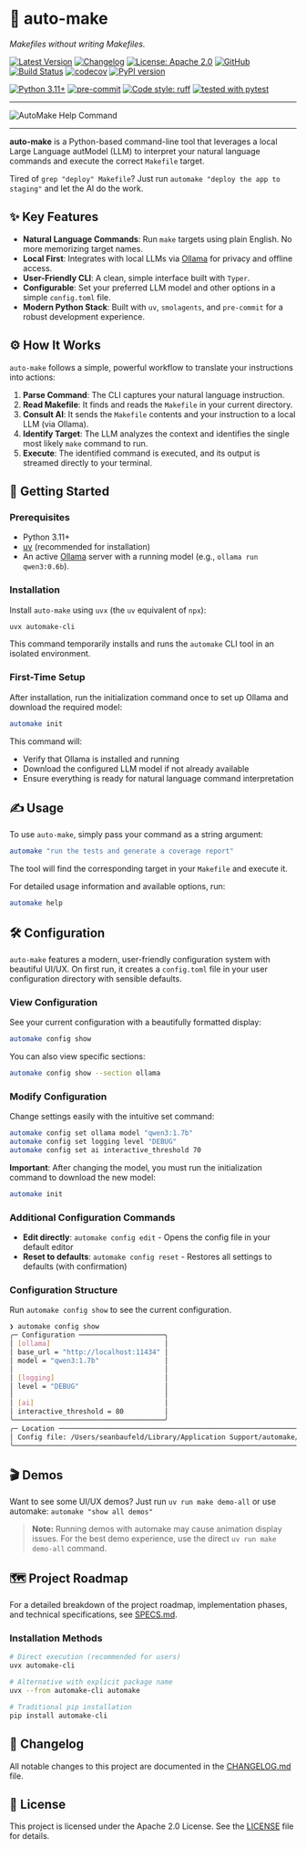 # 🤖 auto-make
*Makefiles without writing Makefiles.*

[![Latest Version](https://img.shields.io/pypi/v/automake-cli?label=latest&logo=pypi&logoColor=white)](https://pypi.org/project/automake-cli/)
[![Changelog](https://img.shields.io/badge/changelog-keep%20a%20changelog-blue)](CHANGELOG.md)
[![License: Apache 2.0](https://img.shields.io/badge/License-Apache%202.0-blue.svg)](LICENSE)
[![GitHub](https://img.shields.io/badge/GitHub-181717?logo=github&logoColor=white)](https://github.com/biokraft/auto-make)
[![Build Status](https://github.com/biokraft/auto-make/actions/workflows/ci.yml/badge.svg)](https://github.com/biokraft/auto-make/actions/workflows/ci.yml)
[![codecov](https://img.shields.io/badge/coverage->85%-brightgreen?logo=codecov)](https://codecov.io/gh/biokraft/auto-make)
[![PyPI version](https://badge.fury.io/py/automake-cli.svg)](https://badge.fury.io/py/automake-cli)


[![Python 3.11+](https://img.shields.io/badge/Python-3.11+-3776AB.svg?logo=python&logoColor=white)](https://www.python.org/downloads/)
[![pre-commit](https://img.shields.io/badge/pre--commit-enabled-brightgreen?logo=pre-commit&logoColor=white)](https://github.com/pre-commit/pre-commit)
[![Code style: ruff](https://img.shields.io/badge/code%20style-ruff-black.svg)](https://github.com/astral-sh/ruff)
[![tested with pytest](https://img.shields.io/badge/tested%20with-pytest-0A9B7B.svg?logo=pytest)](https://pytest.org)

---

![AutoMake Help Command](./docs/help_cmd.png)

---

**auto-make** is a Python-based command-line tool that leverages a local Large Language autModel (LLM) to interpret your natural language commands and execute the correct `Makefile` target.

Tired of `grep "deploy" Makefile`? Just run `automake "deploy the app to staging"` and let the AI do the work.

## ✨ Key Features
- **Natural Language Commands**: Run `make` targets using plain English. No more memorizing target names.
- **Local First**: Integrates with local LLMs via [Ollama](https://ollama.ai/) for privacy and offline access.
- **User-Friendly CLI**: A clean, simple interface built with `Typer`.
- **Configurable**: Set your preferred LLM model and other options in a simple `config.toml` file.
- **Modern Python Stack**: Built with `uv`, `smolagents`, and `pre-commit` for a robust development experience.

## ⚙️ How It Works
`auto-make` follows a simple, powerful workflow to translate your instructions into actions:

1.  **Parse Command**: The CLI captures your natural language instruction.
2.  **Read Makefile**: It finds and reads the `Makefile` in your current directory.
3.  **Consult AI**: It sends the `Makefile` contents and your instruction to a local LLM (via Ollama).
4.  **Identify Target**: The LLM analyzes the context and identifies the single most likely `make` command to run.
5.  **Execute**: The identified command is executed, and its output is streamed directly to your terminal.

## 🚀 Getting Started

### Prerequisites
- Python 3.11+
- [uv](https://github.com/astral-sh/uv) (recommended for installation)
- An active [Ollama](https://ollama.ai/) server with a running model (e.g., `ollama run qwen3:0.6b`).

### Installation
Install `auto-make` using `uvx` (the `uv` equivalent of `npx`):
```bash
uvx automake-cli
```
This command temporarily installs and runs the `automake` CLI tool in an isolated environment.

### First-Time Setup
After installation, run the initialization command once to set up Ollama and download the required model:
```bash
automake init
```
This command will:
- Verify that Ollama is installed and running
- Download the configured LLM model if not already available
- Ensure everything is ready for natural language command interpretation

## ✍️ Usage
To use `auto-make`, simply pass your command as a string argument:

```bash
automake "run the tests and generate a coverage report"
```

The tool will find the corresponding target in your `Makefile` and execute it.

For detailed usage information and available options, run:
```bash
automake help
```

## 🛠️ Configuration
`auto-make` features a modern, user-friendly configuration system with beautiful UI/UX. On first run, it creates a `config.toml` file in your user configuration directory with sensible defaults.

### View Configuration
See your current configuration with a beautifully formatted display:
```bash
automake config show
```

You can also view specific sections:
```bash
automake config show --section ollama
```

### Modify Configuration
Change settings easily with the intuitive set command:
```bash
automake config set ollama model "qwen3:1.7b"
automake config set logging level "DEBUG"
automake config set ai interactive_threshold 70
```

**Important**: After changing the model, you must run the initialization command to download the new model:
```bash
automake init
```

### Additional Configuration Commands
- **Edit directly**: `automake config edit` - Opens the config file in your default editor
- **Reset to defaults**: `automake config reset` - Restores all settings to defaults (with confirmation)

### Configuration Structure

Run `automake config show` to see the current configuration.
```bash
❯ automake config show
╭─ Configuration ─────────────────────╮
│ [ollama]                            │
│ base_url = "http://localhost:11434" │
│ model = "qwen3:1.7b"                │
│                                     │
│ [logging]                           │
│ level = "DEBUG"                     │
│                                     │
│ [ai]                                │
│ interactive_threshold = 80          │
╰─────────────────────────────────────╯
╭─ Location ───────────────────────────────────────────────────────────────────────╮
│ Config file: /Users/seanbaufeld/Library/Application Support/automake/config.toml │
╰──────────────────────────────────────────────────────────────────────────────────╯
```

## 🎬 Demos
Want to see some UI/UX demos?
Just run `uv run make demo-all`
or use automake: `automake "show all demos"`

> **Note:** Running demos with automake may cause animation display issues. For the best demo experience, use the direct `uv run make demo-all` command.

## 🗺️ Project Roadmap
For a detailed breakdown of the project roadmap, implementation phases, and technical specifications, see [SPECS.md](SPECS.md).

### Installation Methods
```bash
# Direct execution (recommended for users)
uvx automake-cli

# Alternative with explicit package name
uvx --from automake-cli automake

# Traditional pip installation
pip install automake-cli
```

## 📜 Changelog
All notable changes to this project are documented in the [CHANGELOG.md](CHANGELOG.md) file.

## 📄 License
This project is licensed under the Apache 2.0 License. See the [LICENSE](LICENSE) file for details.

